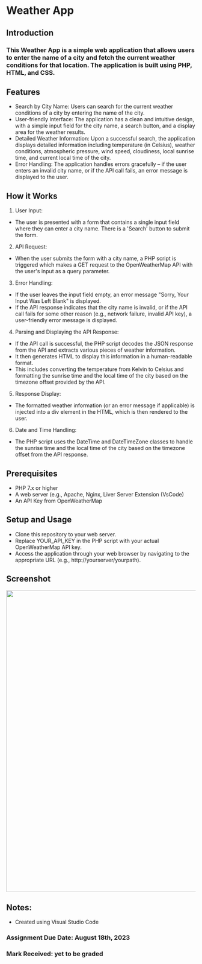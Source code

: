 # Weather App
## Introduction

### This Weather App is a simple web application that allows users to enter the name of a city and fetch the current weather conditions for that location. The application is built using PHP, HTML, and CSS.

## Features
- Search by City Name: Users can search for the current weather conditions of a city by entering the name of the city.
- User-friendly Interface: The application has a clean and intuitive design, with a simple input field for the city name, a search button, and a display area for the weather results.
- Detailed Weather Information: Upon a successful search, the application displays detailed information including temperature (in Celsius), weather conditions, atmospheric pressure, wind speed, cloudiness, local sunrise time, and current local time of the city.
- Error Handling: The application handles errors gracefully – if the user enters an invalid city name, or if the API call fails, an error message is displayed to the user.

## How it Works
1. User Input:
  - The user is presented with a form that contains a single input field where they can enter a city name. There is a 'Search' button to submit the form.
2. API Request:
  - When the user submits the form with a city name, a PHP script is triggered which makes a GET request to the OpenWeatherMap API with the user's input as a query parameter.
3. Error Handling:
  - If the user leaves the input field empty, an error message "Sorry, Your Input Was Left Blank" is displayed.
  - If the API response indicates that the city name is invalid, or if the API call fails for some other reason (e.g., network failure, invalid API key), a user-friendly error message is displayed.
4. Parsing and Displaying the API Response:
  - If the API call is successful, the PHP script decodes the JSON response from the API and extracts various pieces of weather information.
  - It then generates HTML to display this information in a human-readable format.
  - This includes converting the temperature from Kelvin to Celsius and formatting the sunrise time and the local time of the city based on the timezone offset provided by the API.
5. Response Display:
  - The formatted weather information (or an error message if applicable) is injected into a div element in the HTML, which is then rendered to the user.
6. Date and Time Handling:
  - The PHP script uses the DateTime and DateTimeZone classes to handle the sunrise time and the local time of the city based on the timezone offset from the API response.

## Prerequisites
- PHP 7.x or higher
- A web server (e.g., Apache, Nginx, Liver Server Extension (VsCode)
- An API Key from OpenWeatherMap

## Setup and Usage
- Clone this repository to your web server.
- Replace YOUR_API_KEY in the PHP script with your actual OpenWeatherMap API key.
- Access the application through your web browser by navigating to the appropriate URL (e.g., http://yourserver/yourpath).

## Screenshot

<p align="center">
<img width="800" src="https://github.com/MatthewAntonis/WeatherApp/assets/122380719/c79d1e6d-ddf8-41a8-8535-c1edb5cfcafb">
<p/>
  
## Notes: 
- Created using Visual Studio Code

### Assignment Due Date: August 18th, 2023
### Mark Received: yet to be graded

